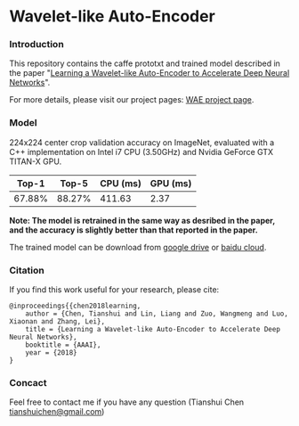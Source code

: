 # Wavelet-like Auto-Encoder

### Introduction
This repository contains the caffe prototxt and trained model described in the paper "[Learning a Wavelet-like Auto-Encoder to Accelerate Deep Neural Networks](https://arxiv.org/abs/1712.07493)".

For more details, please visit our project pages: [WAE project page](http://www.sysu-hcp.net/wae/).

### Model
224x224 center crop validation accuracy on ImageNet, evaluated with a C++ implementation on Intel i7 CPU (3.50GHz) and Nvidia GeForce GTX TITAN-X GPU.

| Top-1 | Top-5 |CPU (ms)|GPU (ms)|
| ------------- | ------------- |   ------------- |  ------------- | 
| 67.88%  |88.27%  |   411.63 |     2.37 |

**Note: The model is retrained in the same way as desribed in the paper, and the accuracy is slightly better than that reported in the paper.**

The trained model can be download from [google drive](https://drive.google.com/open?id=1rEm5n0dD5XLS1TxaDe4J-md0F8bCSOmi) or [baidu cloud](https://pan.baidu.com/s/1qYl2nvQ).

### Citation

If you find this work useful for your research, please cite:

	@inproceedings{{chen2018learning,
		author = {Chen, Tianshui and Lin, Liang and Zuo, Wangmeng and Luo, Xiaonan and Zhang, Lei},
		title = {Learning a Wavelet-like Auto-Encoder to Accelerate Deep Neural Networks},
		booktitle = {AAAI},
		year = {2018}
	}

### Concact
Feel free to contact me if you have any question (Tianshui Chen tianshuichen@gmail.com)
